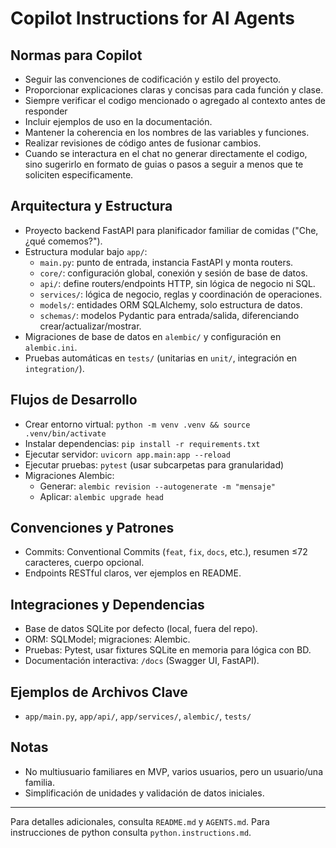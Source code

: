 # Copilot Instructions for AI Agents

## Normas para Copilot
- Seguir las convenciones de codificación y estilo del proyecto.
- Proporcionar explicaciones claras y concisas para cada función y clase.
- Siempre verificar el codigo mencionado o agregado al contexto antes de responder
- Incluir ejemplos de uso en la documentación.
- Mantener la coherencia en los nombres de las variables y funciones.
- Realizar revisiones de código antes de fusionar cambios.
- Cuando se interactura en el chat no generar directamente el codigo, sino sugerirlo en formato de guias o pasos a seguir a menos que te soliciten especificamente.

## Arquitectura y Estructura
- Proyecto backend FastAPI para planificador familiar de comidas ("Che, ¿qué comemos?").
- Estructura modular bajo `app/`:
  - `main.py`: punto de entrada, instancia FastAPI y monta routers.
  - `core/`: configuración global, conexión y sesión de base de datos.
  - `api/`: define routers/endpoints HTTP, sin lógica de negocio ni SQL.
  - `services/`: lógica de negocio, reglas y coordinación de operaciones.
  - `models/`: entidades ORM SQLAlchemy, solo estructura de datos.
  - `schemas/`: modelos Pydantic para entrada/salida, diferenciando crear/actualizar/mostrar.
- Migraciones de base de datos en `alembic/` y configuración en `alembic.ini`.
- Pruebas automáticas en `tests/` (unitarias en `unit/`, integración en `integration/`).

## Flujos de Desarrollo
- Crear entorno virtual: `python -m venv .venv && source .venv/bin/activate`
- Instalar dependencias: `pip install -r requirements.txt`
- Ejecutar servidor: `uvicorn app.main:app --reload`
- Ejecutar pruebas: `pytest` (usar subcarpetas para granularidad)
- Migraciones Alembic:
  - Generar: `alembic revision --autogenerate -m "mensaje"`
  - Aplicar: `alembic upgrade head`

## Convenciones y Patrones
- Commits: Conventional Commits (`feat`, `fix`, `docs`, etc.), resumen ≤72 caracteres, cuerpo opcional.
- Endpoints RESTful claros, ver ejemplos en README.

## Integraciones y Dependencias
- Base de datos SQLite por defecto (local, fuera del repo).
- ORM: SQLModel; migraciones: Alembic.
- Pruebas: Pytest, usar fixtures SQLite en memoria para lógica con BD.
- Documentación interactiva: `/docs` (Swagger UI, FastAPI).

## Ejemplos de Archivos Clave
- `app/main.py`, `app/api/`, `app/services/`, `alembic/`, `tests/`

## Notas
- No multiusuario familiares en MVP, varios usuarios, pero un usuario/una familia.
- Simplificación de unidades y validación de datos iniciales.

---

Para detalles adicionales, consulta `README.md` y `AGENTS.md`. Para instrucciones de python consulta `python.instructions.md`.
